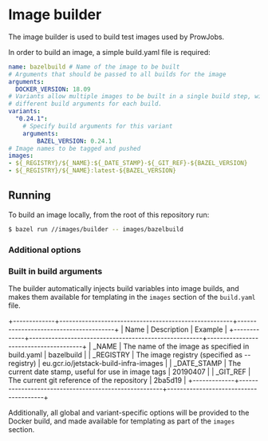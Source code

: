 # Image builder

The image builder is used to build test images used by ProwJobs.

In order to build an image, a simple build.yaml file is required:

```yaml
name: bazelbuild # Name of the image to be built
# Arguments that should be passed to all builds for the image
arguments:
  DOCKER_VERSION: 18.09
# Variants allow multiple images to be built in a single build step, with
# different build arguments for each build.
variants:
  "0.24.1":
    # Specify build arguments for this variant
    arguments:
        BAZEL_VERSION: 0.24.1
# Image names to be tagged and pushed
images:
- ${_REGISTRY}/${_NAME}:${_DATE_STAMP}-${_GIT_REF}-${BAZEL_VERSION}
- ${_REGISTRY}/${_NAME}:latest-${BAZEL_VERSION}
```

## Running

To build an image locally, from the root of this repository run:

```bash
$ bazel run //images/builder -- images/bazelbuild
```

### Additional options



### Built in build arguments

The builder automatically injects build variables into image builds, and makes
them available for templating in the `images` section of the `build.yaml` file.

+-------------+------------------------------------------------------+---------------------------------------+
| Name        | Description                                          | Example                               |
+-------------+------------------------------------------------------+---------------------------------------+
| _NAME       | The name of the image as specified in build.yaml     | bazelbuild                            |
| _REGISTRY   | The image registry (specified as --registry)         | eu.gcr.io/jetstack-build-infra-images |
| _DATE_STAMP | The current date stamp, useful for use in image tags | 20190407                              |
| _GIT_REF    | The current git reference of the repository          | 2ba5d19                               |
+-------------+------------------------------------------------------+---------------------------------------+

Additionally, all global and variant-specific options will be provided to the
Docker build, and made available for templating as part of the `images` section.
